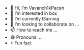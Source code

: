 - 👋 Hi, I’m Vavanch1kPacan
- 👀 I’m interested in box
- 🌱 I’m currently l3arning 
- 💞️ I’m looking to collaborate on ...
- 📫 How to reach me ...
- 😄 Pronouns: ...
- ⚡ Fun fact
<!---
VavanchikPacan/VavanchikPacan is a ✨ special ✨ repository because its `README.md` (this file) appears on your GitHub profile.
You can click the Preview link to take a look at your changes.
--->
